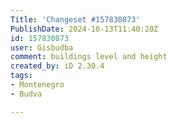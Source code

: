 ```yaml
---
Title: 'Changeset #157830873'
PublishDate: 2024-10-13T11:40:20Z
id: 157830873
user: Gisbudba
comment: buildings level and height
created_by: iD 2.30.4
tags:
- Montenegro
- Budva

---
```

